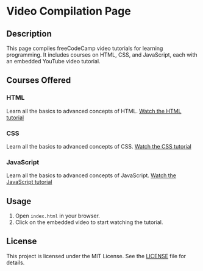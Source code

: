 # Video Compilation Page

## Description
This page compiles freeCodeCamp video tutorials for learning programming. It includes courses on HTML, CSS, and JavaScript, each with an embedded YouTube video tutorial.

## Courses Offered
### HTML
Learn all the basics to advanced concepts of HTML.
[Watch the HTML tutorial](https://www.youtube.com/watch?v=kUMe1FH4CHE)

### CSS
Learn all the basics to advanced concepts of CSS.
[Watch the CSS tutorial](https://www.youtube.com/watch?v=OXGznpKZ_sA)

### JavaScript
Learn all the basics to advanced concepts of JavaScript.
[Watch the JavaScript tutorial](https://www.youtube.com/watch?v=PkZNo7MFNFg)

## Usage
1. Open `index.html` in your browser.
2. Click on the embedded video to start watching the tutorial.

## License
This project is licensed under the MIT License. See the [LICENSE](LICENSE) file for details.
